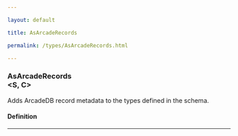 ```yaml
---

layout: default

title: AsArcadeRecords

permalink: /types/AsArcadeRecords.html

---
```


### AsArcadeRecords<br/><S, C>

Adds ArcadeDB record metadata to the types
defined in the schema.

#### Definition

---

